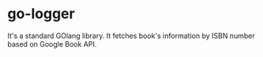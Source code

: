 # go-logger
It's a standard GOlang library. It fetches book's information by ISBN number based on Google Book API.